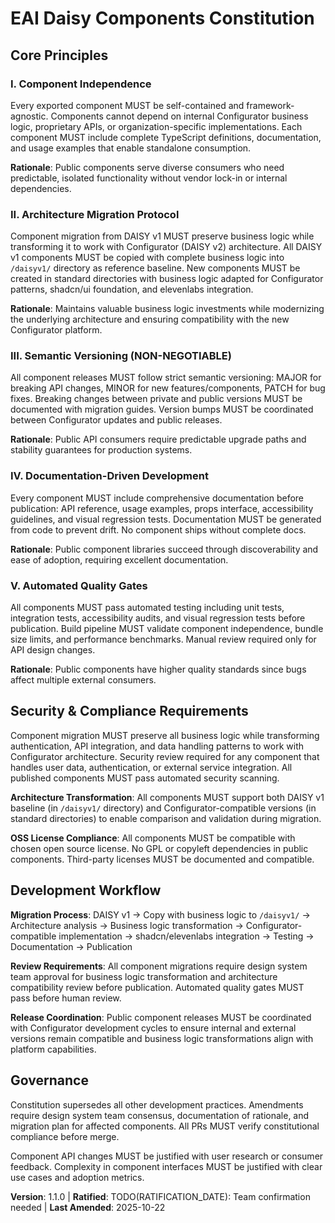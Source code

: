 <!--
  Sync Impact Report:
  Version change: 1.0.0 → 1.1.0
  Modified principles: Architecture Migration Protocol (renamed from Clean Extraction Protocol)
  Added sections: DAISY v1 baseline preservation, business logic transformation workflow
  Removed sections: Proprietary code stripping requirements
  Templates requiring updates: 
    ✅ plan-template.md - Updated Constitution Check and directory structure for migration approach
    ✅ spec-template.md - Compatible with component migration specifications
    ✅ tasks-template.md - Compatible with migration development tasks
    ✅ checklist-template.md - Compatible with migration checklists
  Follow-up TODOs: Constitution ratification date needs to be confirmed with team
-->

# EAI Daisy Components Constitution

## Core Principles

### I. Component Independence

Every exported component MUST be self-contained and framework-agnostic. Components cannot depend on internal Configurator business logic, proprietary APIs, or organization-specific implementations. Each component MUST include complete TypeScript definitions, documentation, and usage examples that enable standalone consumption.

**Rationale**: Public components serve diverse consumers who need predictable, isolated functionality without vendor lock-in or internal dependencies.

### II. Architecture Migration Protocol

Component migration from DAISY v1 MUST preserve business logic while transforming it to work with Configurator (DAISY v2) architecture. All DAISY v1 components MUST be copied with complete business logic into `/daisyv1/` directory as reference baseline. New components MUST be created in standard directories with business logic adapted for Configurator patterns, shadcn/ui foundation, and elevenlabs integration.

**Rationale**: Maintains valuable business logic investments while modernizing the underlying architecture and ensuring compatibility with the new Configurator platform.

### III. Semantic Versioning (NON-NEGOTIABLE)

All component releases MUST follow strict semantic versioning: MAJOR for breaking API changes, MINOR for new features/components, PATCH for bug fixes. Breaking changes between private and public versions MUST be documented with migration guides. Version bumps MUST be coordinated between Configurator updates and public releases.

**Rationale**: Public API consumers require predictable upgrade paths and stability guarantees for production systems.

### IV. Documentation-Driven Development

Every component MUST include comprehensive documentation before publication: API reference, usage examples, props interface, accessibility guidelines, and visual regression tests. Documentation MUST be generated from code to prevent drift. No component ships without complete docs.

**Rationale**: Public component libraries succeed through discoverability and ease of adoption, requiring excellent documentation.

### V. Automated Quality Gates

All components MUST pass automated testing including unit tests, integration tests, accessibility audits, and visual regression tests before publication. Build pipeline MUST validate component independence, bundle size limits, and performance benchmarks. Manual review required only for API design changes.

**Rationale**: Public components have higher quality standards since bugs affect multiple external consumers.

## Security & Compliance Requirements

Component migration MUST preserve all business logic while transforming authentication, API integration, and data handling patterns to work with Configurator architecture. Security review required for any component that handles user data, authentication, or external service integration. All published components MUST pass automated security scanning.

**Architecture Transformation**: All components MUST support both DAISY v1 baseline (in `/daisyv1/` directory) and Configurator-compatible versions (in standard directories) to enable comparison and validation during migration.

**OSS License Compliance**: All components MUST be compatible with chosen open source license. No GPL or copyleft dependencies in public components. Third-party licenses MUST be documented and compatible.

## Development Workflow

**Migration Process**: DAISY v1 → Copy with business logic to `/daisyv1/` → Architecture analysis → Business logic transformation → Configurator-compatible implementation → shadcn/elevenlabs integration → Testing → Documentation → Publication

**Review Requirements**: All component migrations require design system team approval for business logic transformation and architecture compatibility review before publication. Automated quality gates MUST pass before human review.

**Release Coordination**: Public component releases MUST be coordinated with Configurator development cycles to ensure internal and external versions remain compatible and business logic transformations align with platform capabilities.

## Governance

Constitution supersedes all other development practices. Amendments require design system team consensus, documentation of rationale, and migration plan for affected components. All PRs MUST verify constitutional compliance before merge.

Component API changes MUST be justified with user research or consumer feedback. Complexity in component interfaces MUST be justified with clear use cases and adoption metrics.

**Version**: 1.1.0 | **Ratified**: TODO(RATIFICATION_DATE): Team confirmation needed | **Last Amended**: 2025-10-22
